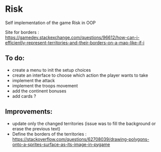 # Risk
Self implementation of the game Risk in OOP

Site for borders : https://gamedev.stackexchange.com/questions/96612/how-can-i-efficiently-represent-territories-and-their-borders-on-a-map-like-if-i

## To do:
- create a menu to init the setup choices
- create an interface to choose which action the player wants to take
- implement the attack
- implement the troops movement
- add the continent bonuses
- add cards ?

## Improvements:
- update only the changed territories (issue was to fill the background or erase the previous text)
- Define the borders of the territories :
    https://stackoverflow.com/questions/62708039/drawing-polygons-onto-a-sprites-surface-as-its-image-in-pygame